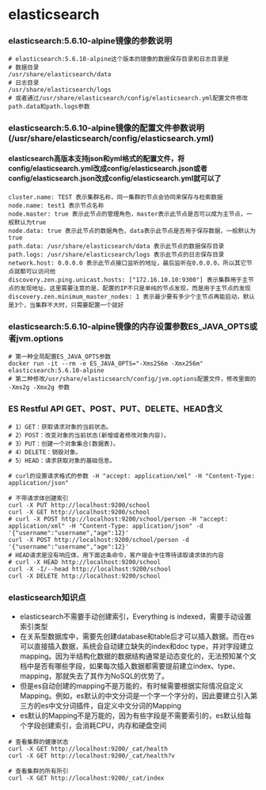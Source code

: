 # elasticsearch

### elasticsearch:5.6.10-alpine镜像的参数说明
```
# elasticsearch:5.6.10-alpine这个版本的镜像的数据保存目录和日志目录是
# 数据目录
/usr/share/elasticsearch/data
# 日志目录
/usr/share/elasticsearch/logs
# 或者通过/usr/share/elasticsearch/config/elasticsearch.yml配置文件修改path.data和path.logs参数
```

### elasticsearch:5.6.10-alpine镜像的配置文件参数说明(/usr/share/elasticsearch/config/elasticsearch.yml)
#### elasticsearch高版本支持json和yml格式的配置文件，将config/elasticsearch.yml改成config/elasticsearch.json或者config/elasticsearch.json改成config/elasticsearch.yml就可以了
```
cluster.name: TEST 表示集群名称，同一集群的节点会协同来保存与检索数据
node.name: test1 表示节点名称
node.master: true 表示此节点的管理角色，master表示此节点是否可以成为主节点，一般默认为true
node.data: true 表示此节点的数据角色，data表示此节点是否用于保存数据，一般默认为true
path.data: /usr/share/elasticsearch/data 表示此节点的数据保存目录
path.logs: /usr/share/elasticsearch/logs 表示此节点的日志保存目录
network.host: 0.0.0.0 表示此节点接口监听的地址，最后监听在0.0.0.0，所以其它节点就都可以访问他
discovery.zen.ping.unicast.hosts: ["172.16.10.10:9300"] 表示集群用于主节点的发现地址，这里需要注意的是，配置的IP不只是单纯的节点发现，而是用于主节点的发现
discovery.zen.minimum_master_nodes: 1 表示最少要有多少个主节点再能启动，默认是3个，当集群不大时，只需要配置一个就好 
```

### elasticsearch:5.6.10-alpine镜像的内存设置参数ES_JAVA_OPTS或者jvm.options
```
# 第一种全局配置ES_JAVA_OPTS参数
docker run -it --rm -e ES_JAVA_OPTS="-Xms256m -Xmx256m" elasticsearch:5.6.10-alpine
# 第二种修改/usr/share/elasticsearch/config/jvm.options配置文件，修改里面的 -Xms2g -Xmx2g 参数
```

### ES Restful API GET、POST、PUT、DELETE、HEAD含义 
```
# 1）GET：获取请求对象的当前状态。 
# 2）POST：改变对象的当前状态(新增或者修改对象内容)。 
# 3）PUT：创建一个对象集合(数据表)。 
# 4）DELETE：销毁对象。 
# 5）HEAD：请求获取对象的基础信息。

# curl的设置请求格式的参数 -H "accept: application/xml" -H "Content-Type: application/json"
 
# 不带请求体创建索引
curl -X PUT http://localhost:9200/school
curl -X GET http://localhost:9200/school
# curl -X POST http://localhost:9200/school/person -H "accept: application/xml" -H "Content-Type: application/json" -d '{"username":"username","age":12}'
curl -X POST http://localhost:9200/school/person -d '{"username":"username","age":12}'
# HEAD请求是没有响应体，用下面这条命令，客户端会卡住等待读取请求体的内容
# curl -X HEAD http://localhost:9200/school
curl -X -I/--head http://localhost:9200/school
curl -X DELETE http://localhost:9200/school
```

### elasticsearch知识点
* elasticsearch不需要手动创建索引，Everything is indexed，需要手动设置索引类型
* 在关系型数据库中，需要先创建database和table后才可以插入数据。而在es可以直接插入数据，系统会自动建立缺失的index和doc type，并对字段建立mapping。因为半结构化数据的数据结构通常是动态变化的，无法预知某个文档中是否有哪些字段，如果每次插入数据都需要提前建立index、type、mapping，那就失去了其作为NoSQL的优势了。
* 但是es自动创建的mapping不是万能的，有时候需要根据实际情况自定义Mapping。例如，es默认的中文分词是一个字一个字分的，因此要建立引入第三方的es中文分词插件，自定义中文分词的Mapping
* es默认的Mapping不是万能的，因为有些字段是不需要索引的，es默认给每个字段创建索引，会消耗CPU，内存和硬盘空间

```
# 查看集群的健康状态
curl -X GET http://localhost:9200/_cat/health
curl -X GET http://localhost:9200/_cat/health?v

# 查看集群的所有所引
curl -X GET http://localhost:9200/_cat/index
```